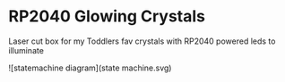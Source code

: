 # RP2040 Glowing Crystals
Laser cut box for my Toddlers fav crystals with RP2040 powered leds to illuminate

![statemachine diagram](state machine.svg)
